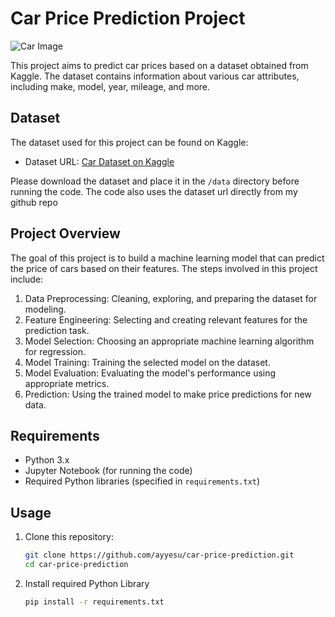 # Car Price Prediction Project

![Car Image]('https://storage.googleapis.com/kaggle-datasets-images/575/1100/0eef60c1bfb8fc2f391357fc7837d577/dataset-cover.jpg')

This project aims to predict car prices based on a dataset obtained from Kaggle. The dataset contains information about various car attributes, including make, model, year, mileage, and more.

## Dataset

The dataset used for this project can be found on Kaggle:

- Dataset URL: [Car Dataset on Kaggle](https://www.kaggle.com/datasets/CooperUnion/cardataset)

Please download the dataset and place it in the `/data` directory before running the code. The code also uses the dataset url directly from my github repo

## Project Overview

The goal of this project is to build a machine learning model that can predict the price of cars based on their features. The steps involved in this project include:

1. Data Preprocessing: Cleaning, exploring, and preparing the dataset for modeling.
2. Feature Engineering: Selecting and creating relevant features for the prediction task.
3. Model Selection: Choosing an appropriate machine learning algorithm for regression.
4. Model Training: Training the selected model on the dataset.
5. Model Evaluation: Evaluating the model's performance using appropriate metrics.
6. Prediction: Using the trained model to make price predictions for new data.

## Requirements

- Python 3.x
- Jupyter Notebook (for running the code)
- Required Python libraries (specified in `requirements.txt`)

## Usage

1. Clone this repository:

   ```bash
   git clone https://github.com/ayyesu/car-price-prediction.git
   cd car-price-prediction

2. Install required Python Library
   ```bash
   pip install -r requirements.txt
